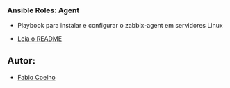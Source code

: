 ### Ansible Roles: Agent
- Playbook para instalar e configurar o zabbix-agent em servidores Linux
* [Leia o README](https://github.com/fcruzcoelho/ansible-zabbix/blob/master/roles/agent/README.md)


## Autor:
- [Fabio Coelho](http://gitlab.braspress.com.br/fabiocoelho-sao)
